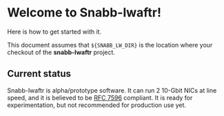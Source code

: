 # Welcome to Snabb-lwaftr!

Here is how to get started with it.

This document assumes that `${SNABB_LW_DIR}` is the location where your checkout
of the **snabb-lwaftr** project.

## Current status

Snabb-lwaftr is alpha/prototype software. It can run 2 10-Gbit NICs at
line speed, and it is believed to be [RFC
7596](https://tools.ietf.org/html/rfc7596) compliant.  It is ready for
experimentation, but not recommended for production use yet.
